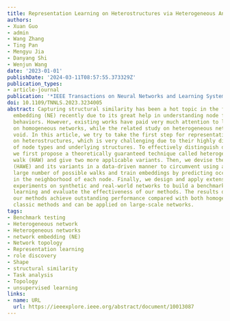 ```yaml
---
title: Representation Learning on Heterostructures via Heterogeneous Anonymous Walks
authors:
- Xuan Guo
- admin
- Wang Zhang
- Ting Pan
- Mengyu Jia
- Danyang Shi
- Wenjun Wang
date: '2023-01-01'
publishDate: '2024-03-11T08:57:55.373329Z'
publication_types:
- article-journal
publication: '*IEEE Transactions on Neural Networks and Learning Systems*'
doi: 10.1109/TNNLS.2023.3234005
abstract: Capturing structural similarity has been a hot topic in the field of network
  embedding (NE) recently due to its great help in understanding node functions and
  behaviors. However, existing works have paid very much attention to learning structures
  on homogeneous networks, while the related study on heterogeneous networks is still
  void. In this article, we try to take the first step for representation learning
  on heterostructures, which is very challenging due to their highly diverse combinations
  of node types and underlying structures. To effectively distinguish diverse heterostructures,
  we first propose a theoretically guaranteed technique called heterogeneous anonymous
  walk (HAW) and give two more applicable variants. Then, we devise the HAW embedding
  (HAWE) and its variants in a data-driven manner to circumvent using an extremely
  large number of possible walks and train embeddings by predicting occurring walks
  in the neighborhood of each node. Finally, we design and apply extensive and illustrative
  experiments on synthetic and real-world networks to build a benchmark on heterostructure
  learning and evaluate the effectiveness of our methods. The results demonstrate
  our methods achieve outstanding performance compared with both homogeneous and heterogeneous
  classic methods and can be applied on large-scale networks.
tags:
- Benchmark testing
- Heterogeneous network
- Heterogeneous networks
- network embedding (NE)
- Network topology
- Representation learning
- role discovery
- Shape
- structural similarity
- Task analysis
- Topology
- unsupervised learning
links:
- name: URL
  url: https://ieeexplore.ieee.org/abstract/document/10013087
---
```

